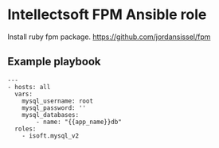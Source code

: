 Intellectsoft FPM Ansible role
=================================

Install ruby fpm package.
https://github.com/jordansissel/fpm

## Example playbook

```
---
- hosts: all
  vars:
    mysql_username: root
    mysql_password: ''
    mysql_databases:
        - name: "{{app_name}}db"
  roles:
    - isoft.mysql_v2
```